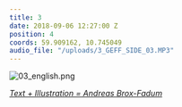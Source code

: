 ```yaml
---
title: 3
date: 2018-09-06 12:27:00 Z
position: 4
coords: 59.909162, 10.745049
audio_file: "/uploads/3_GEFF_SIDE_03.MP3"
---
```





![03_english.png](/uploads/03_english.png)



*[Text + Illustration = Andreas Brox-Fadum](https://www.linkedin.com/in/andreas-fadum-haugstad-213b8596/)*
